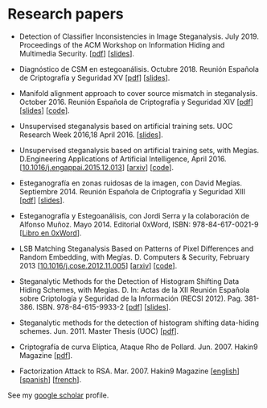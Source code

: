 
# Research papers


- Detection of Classifier Inconsistencies in Image Steganalysis. July 2019. Proceedings of the ACM Workshop on Information Hiding and Multimedia Security. 
[[pdf](dlerch2019.pdf)]
[[slides](dlerch2019_slides.pdf)].

-  Diagnóstico de CSM en estegoanálisis. Octubre 2018. 
Reunión Española de Criptografía y Seguridad XV
[[pdf](dlerch2018.pdf)]
[[slides](dlerch2018_slides.pdf)].

- Manifold alignment approach to cover source mismatch in steganalysis. October 2016. 
Reunión Española de Criptografía y Seguridad XIV
[[pdf](dlerch2016ma.pdf)] 
[[slides](dlerch2016ma_slides.pdf)]
[[code](https://github.com/daniellerch/papers_code)].


- Unsupervised steganalysis based on artificial training sets. UOC Research Week 2016,18 April 2016.
[[slides](dlerch_UOCRW2016_showcase.pdf)].

- Unsupervised steganalysis based on artificial training sets, with Megías. D.Engineering Applications of Artificial Intelligence, April 2016.
[[10.1016/j.engappai.2015.12.013](http://www.sciencedirect.com/science/article/pii/S0952197616000026)]
[[arxiv](https://arxiv.org/abs/1703.00796)]
[[code](https://github.com/daniellerch/papers_code)].

- Esteganografía en zonas ruidosas de la imagen, con David Megías. Septiembre 2014. 
Reunión Española de Criptografía y Seguridad XIII
[[pdf](dlerch2014.pdf)]
[[slides](dlerchRECSI2014_slides.pdf)].

- Esteganografía y Estegoanálisis, con Jordi Serra y la colaboración de Alfonso Muñoz. 
Mayo 2014. Editorial 0xWord, ISBN: 978-84-617-0021-9
[[Libro en 0xWord](http://0xword.com/es/libros/64-esteganografia-y-estegoanalisis.html)].

- LSB Matching Steganalysis Based on Patterns of Pixel Differences and Random Embedding, with Megías. 
D. Computers &amp; Security, February 2013
[[10.1016/j.cose.2012.11.005](http://dx.doi.org/10.1016/j.cose.2012.11.005)]
[[arxiv](https://arxiv.org/abs/1703.00817)]
[[code](https://github.com/daniellerch/papers_code)].

- Steganalytic Methods for the Detection of Histogram Shifting Data Hiding Schemes, with Megías. 
D. In: Actas de la XII Reunión Española sobre Criptología y Seguridad de la Información (RECSI 2012). 
Pag. 381-386. ISBN. 978-84-615-9933-2
[[pdf](dlerch2012hs.pdf)]
[[slides](dlerch2012hs_press.pdf)].

- Steganalytic methods for the detection of histogram shifting data-hiding schemes. 
Jun. 2011. Master Thesis (UOC)
[[pdf](http://hdl.handle.net/10609/8159)]. 

- Criptografía de curva Elíptica, Ataque Rho de Pollard. Jun. 2007. Hakin9 Magazine 
[[pdf](dlh2007_hakin9_ec_es.pdf)]. 

- Factorization Attack to RSA. Mar. 2007. Hakin9 Magazine
[[english](dlh2007_hakin9_rsa_en.pdf)]
[[spanish](dlh2006_hakin9_rsa_es.pdf)]
[[french](dlh2007_hakin9_rsa_fr.pdf)].


See my [google scholar](https://scholar.google.es/citations?user=5ggVkxMAAAAJ&hl=es) profile.



